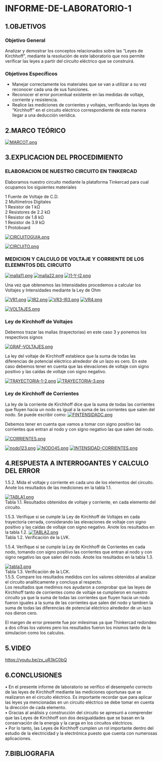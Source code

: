 # INFORME-DE-LABORATORIO-1

## 1.OBJETIVOS

### Objetivo General
Analizar y demostrar los conceptos relacionados sobre las “Leyes de Kirchhoff”, mediante la resolución de este laboratorio que nos permite verificar las leyes a partir del circuito eléctrico que se construirá.
### Objetivos Específicos
-	Manejar correctamente los materiales que se van a utilizar a su vez reconocer cada una de sus funciones.
-	Reconocer el error porcentual existente en las medidas de voltaje, corriente y resistencia.
-	Realice las mediciones de corrientes y voltajes, verificando las leyes de “Kirchhoff” en el circuito eléctrico correspondiente de esta manera llegar a una deducción verídica.

## 2.MARCO TEÓRICO

[![MARCOT.png](https://i.postimg.cc/fTvfzm1P/MARCOT.png)](https://postimg.cc/6yyvz2WV)

## 3.EXPLICACION DEL PROCEDIMIENTO

### ELABORACION DE NUESTRO CIRCUITO EN TINKERCAD

Elaboramos nuestro circuito mediante la plataforma Tinkercad para cual ocupamos los siguientes materiales

1 Fuente de Voltaje de C.D.<br>
2 Multímetros Digitales<br>
1 Resistor de 1 kΩ<br>
2 Resistores de 2.2 kΩ<br>
1 Resistor de 1.8 kΩ<br>
1 Resistor de 3.9 kΩ<br>
1 Protoboard<br>

[![CIRCUITOGUIA.png](https://i.postimg.cc/Y9rN59CF/CIRCUITOGUIA.png)](https://postimg.cc/2qtBvCvj)<br>


[![CIRCUITO.png](https://i.postimg.cc/y8Gw6MZW/CIRCUITO.png)](https://postimg.cc/BjxhMwNG)

### MEDICION Y CALCULO DE VOLTAJE Y CORRIENTE DE LOS ELEEMNTOS DEL CIRCUITO
[![malla11.png](https://i.postimg.cc/KjqFfTMc/malla11.png)](https://postimg.cc/4H9rNmPj)
[![malla22.png](https://i.postimg.cc/qRH76289/malla22.png)](https://postimg.cc/zLpN9b2j)
[![I1-Y-I2.png](https://i.postimg.cc/VL0YqWWS/I1-Y-I2.png)](https://postimg.cc/KRFSFLVF)

Una vez que obtenemos las Intensidades procedemos a calcular los Voltajes y Intensidades mediante la Ley de Ohm<br>

[![VR1.png](https://i.postimg.cc/TYdsGdpT/VR1.png)](https://postimg.cc/DmN6PKrN)
[![IR2.png](https://i.postimg.cc/WbqkdrD8/IR2.png)](https://postimg.cc/4mZdMYQH)
[![VR3-IR3.png](https://i.postimg.cc/htb1pwLh/VR3-IR3.png)](https://postimg.cc/gxjh0gBP)
[![VR4.png](https://i.postimg.cc/tJN4Lh2d/VR4.png)](https://postimg.cc/V05wtby5)<br>

[![VOLTAJES.png](https://i.postimg.cc/t49wp8zG/VOLTAJES.png)](https://postimg.cc/PPF2M3cS)

### Ley de Kirchhoff de Voltajes
Debemos trazar las mallas (trayectorias) en este caso 3 y ponemos los respectivos signos<br>

[![GRAF-VOLTAJES.png](https://i.postimg.cc/pV3d6LC1/GRAF-VOLTAJES.png)](https://postimg.cc/fkjZ3Z6x)<br>

La ley del voltaje de Kirchhoff establece que la suma de todas las diferencias de potencial eléctrico alrededor de un lazo es cero.
En este caso debemos tener en cuenta que las elevaciones de voltaje con signo positivo y las caídas de voltaje con signo negativo.<br>

[![TRAYECTORIA-1-2.png](https://i.postimg.cc/tTVKZp6Y/TRAYECTORIA-1-2.png)](https://postimg.cc/N9BJZhpc)
[![TRAYECTORIA-3.png](https://i.postimg.cc/hP31wx6R/TRAYECTORIA-3.png)](https://postimg.cc/ykcR3J7L)<br>

### Ley de Kirchhoff de Corrientes

La ley de la corriente de Kirchhoff dice que la suma de todas las corrientes que fluyen hacia un nodo es igual a la suma de las corrientes que salen del nodo. Se puede escribir como:
[![FINTENSIDADC.png](https://i.postimg.cc/nLLjtwDd/FINTENSIDADC.png)](https://postimg.cc/SnwN6dV8)<br>

Debemos tener en cuenta que vamos a tomar con signo positivo las corrientes que entran al nodo y con signo negativo las que salen del nodo.<br>

[![CORRIENTES.png](https://i.postimg.cc/WbXsPpwv/CORRIENTES.png)](https://postimg.cc/3d4sXTqS)

[![nodo123.png](https://i.postimg.cc/0jyHGvMY/nodo123.png)](https://postimg.cc/N9Z4YWxF)
[![NODO45.png](https://i.postimg.cc/cHXFLz9r/NODO45.png)](https://postimg.cc/340XLtHT)
[![INTENSIDAD-CORRIENTES.png](https://i.postimg.cc/QdMm6DbC/INTENSIDAD-CORRIENTES.png)](https://postimg.cc/nC6qz6Nf)

## 4.RESPUESTA A INTERROGANTES Y CALCULO DEL ERROR
1.5.2. Mida el voltaje y corriente en cada uno de los elementos del circuito. Anote los resultados de las mediciones en la tabla 1.1.<br>


[![TABLA1.png](https://i.postimg.cc/GtQ2TF07/TABLA1.png)](https://postimg.cc/FkYm2JH3)<br>
Tabla 1.1. Resultados obtenidos de voltaje y corriente, en cada elemento del circuito.<br>

1.5.3. Verifique si se cumple la Ley de Kirchhoff de Voltajes en cada trayectoria cerrada,
considerando las elevaciones de voltaje con signo positivo y las caídas de voltaje con
signo negativo. Anote los resultados en la tabla 1.2.
[![TABLA2.png](https://i.postimg.cc/jjkKmRPj/TABLA2.png)](https://postimg.cc/d7dzTPWM)<br>
Tabla 1.2. Verificación de la LVK.<br>

1.5.4. Verifique si se cumple la Ley de Kirchhoff de Corrientes en cada nodo, tomando
con signo positivo las corrientes que entran al nodo y con signo negativo las que salen
del nodo. Anote los resultados en la tabla 1.3.<br>



[![tabla3.png](https://i.postimg.cc/XNZ5qJvn/tabla3.png)](https://postimg.cc/YjH0ytgP)<br>
Tabla 1.3. Verificación de la LCK.<br>
1.5.5. Compare los resultados medidos con los valores obtenidos al analizar el circuito
analíticamente y concluya al respecto.<br>
Los resultados que medimos nos ayudaron a comprobar que las leyes de Kirchhoff tanto de corrientes como de voltaje se cumplieron en nuestro circuito ya que la suma de todas las corrientes que fluyen hacia un nodo fueron iguales a la suma de las corrientes que salen del nodo y tambien  la suma de todas las diferencias de potencial eléctrico alrededor de un lazo nos dieron cero.<br>

El margen de error presente fue por milesimas ya que Thinkercad redondeo a dos cifras los valores pero los resultados fueron los mismos tanto de la simulacion como los calculos.

## 5.VIDEO
https://youtu.be/zx_uR3kC0bQ

## 6.CONCLUSIONES 
•	En el presente informe de laboratorio se verifico el desempeño correcto de las leyes de Kirchhoff mediante las mediciones oportunas que se realizaron en el circuito eléctrico. Es importante recordar que para aplicar las leyes ya mencionadas en un circuito eléctrico se debe tomar en cuenta la dirección de cada elemento.<br>
•	Gracias al análisis y construcción del circuito se apresuró a comprender que las Leyes de Kirchhoff son dos desigualdades que se basan en la conservación de la energía y la carga en los circuitos eléctricos.<br>
•	Por lo tanto, las Leyes de Kirchhoff cumplen un rol importante dentro del estudio de la electricidad y la electrónica puesto que cuenta con numerosas aplicaciones.<br>

## 7.BIBLIOGRAFIA
